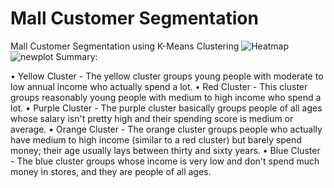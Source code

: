 # Mall Customer Segmentation
Mall Customer Segmentation using K-Means Clustering
![Heatmap](https://user-images.githubusercontent.com/4210955/110245164-13117100-7f30-11eb-8a64-05202c254575.png)
![newplot](https://user-images.githubusercontent.com/4210955/110245508-6c2dd480-7f31-11eb-905b-71e166ea6038.png)
Summary:

•	Yellow Cluster - The yellow cluster groups young people with moderate to low annual income who actually spend a lot.
•	Red Cluster - This cluster groups reasonably young people with medium to high income who spend a lot.
•	Purple Cluster - The purple cluster basically groups people of all ages whose salary isn't pretty high and their spending score is medium or average.
•	Orange Cluster - The orange cluster groups people who actually have medium to high income (similar to a red cluster) but barely spend money; their age usually lays between   thirty and sixty years.
•	Blue Cluster - The blue cluster groups whose income is very low and don't spend much money in stores, and they are people of all ages.

